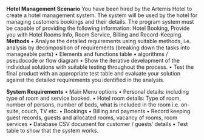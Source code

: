 **Hotel Management**
**Scenario**
You have been hired by the Artemis Hotel to create a hotel management system.  The system will be used by the hotel for managing customers bookings and their details.
The program system must be capable of providing the following information:
Hotel Booking, Provide you with Hotel Rooms Info, Room Service, Billing and Record-Keeping.
**Methods**
•	Analyse the detailed requirements using suitable methods, i.e. analysis by decomposition of requirements (breaking down the tasks into manageable parts)
•	Elements and functions table
•	algorithms / pseudocode or flow diagram 
•	Show the iterative development of the individual solutions with suitable testing throughout the process. 
•	Test the final product with an appropriate test table and evaluate your solution against the detailed requirements you identified in the analysis.

**System Requirements**
•	Main Menu options
•	Personal details: including type of room and service booked.
•	Hotel room details: Type of room, number of persons, number of beds, what is included in the room i.e. on-suite, couch, TV etc.
•	Bookings
•	Billing and payments
•	Record keeping guest records, guests and allocated rooms, vacancy of rooms, room services
•	Database CSV document for customer / guests’ details
•	Test table to show that the system works.
